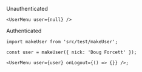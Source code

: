 Unauthenticated

```tsx
<UserMenu user={null} />
```

Authenticated

```tsx
import makeUser from 'src/test/makeUser';

const user = makeUser({ nick: 'Doug Forcett' });

<UserMenu user={user} onLogout={() => {}} />;
```
